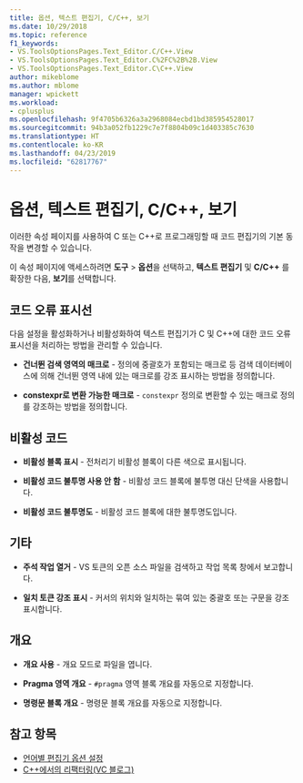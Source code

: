 ```yaml
---
title: 옵션, 텍스트 편집기, C/C++, 보기
ms.date: 10/29/2018
ms.topic: reference
f1_keywords:
- VS.ToolsOptionsPages.Text_Editor.C/C++.View
- VS.ToolsOptionsPages.Text_Editor.C%2FC%2B%2B.View
- VS.ToolsOptionsPages.Text_Editor.C\C++.View
author: mikeblome
ms.author: mblome
manager: wpickett
ms.workload:
- cplusplus
ms.openlocfilehash: 9f4705b6326a3a2968084ecbd1bd385954528017
ms.sourcegitcommit: 94b3a052fb1229c7e7f8804b09c1d403385c7630
ms.translationtype: HT
ms.contentlocale: ko-KR
ms.lasthandoff: 04/23/2019
ms.locfileid: "62817767"
---
```

# <a name="options-text-editor-cc-view"></a>옵션, 텍스트 편집기, C/C++, 보기

이러한 속성 페이지를 사용하여 C 또는 C++로 프로그래밍할 때 코드 편집기의 기본 동작을 변경할 수 있습니다.

이 속성 페이지에 액세스하려면 **도구** > **옵션**을 선택하고, **텍스트 편집기** 및 **C/C++** 를 확장한 다음, **보기**를 선택합니다.

## <a name="code-squiggles"></a>코드 오류 표시선

다음 설정을 활성화하거나 비활성화하여 텍스트 편집기가 C 및 C++에 대한 코드 오류 표시선을 처리하는 방법을 관리할 수 있습니다.

- **건너뛴 검색 영역의 매크로** - 정의에 중괄호가 포함되는 매크로 등 검색 데이터베이스에 의해 건너뛴 영역 내에 있는 매크로를 강조 표시하는 방법을 정의합니다.

- **constexpr로 변환 가능한 매크로** - `constexpr` 정의로 변환할 수 있는 매크로 정의를 강조하는 방법을 정의합니다.

## <a name="inactive-code"></a>비활성 코드

- **비활성 블록 표시** - 전처리기 비활성 블록이 다른 색으로 표시됩니다.

- **비활성 코드 불투명 사용 안 함** - 비활성 코드 블록에 불투명 대신 단색을 사용합니다.

- **비활성 코드 불투명도** - 비활성 코드 블록에 대한 불투명도입니다.

## <a name="miscellaneous"></a>기타

- **주석 작업 열거** - VS 토큰의 오픈 소스 파일을 검색하고 작업 목록 창에서 보고합니다.

- **일치 토큰 강조 표시** - 커서의 위치와 일치하는 묶여 있는 중괄호 또는 구문을 강조 표시합니다.

## <a name="outlining"></a>개요

- **개요 사용** - 개요 모드로 파일을 엽니다.

- **Pragma 영역 개요** - `#pragma` 영역 블록 개요를 자동으로 지정합니다.

- **명령문 블록 개요** - 명령문 블록 개요를 자동으로 지정합니다.

## <a name="see-also"></a>참고 항목

- [언어별 편집기 옵션 설정](../../ide/reference/setting-language-specific-editor-options.md)
- [C++에서의 리팩터링(VC 블로그)](http://blogs.msdn.com/b/vcblog/archive/2014/11/14/all-about-c-refactoring-in-visual-studio-2015-preview.aspx)
